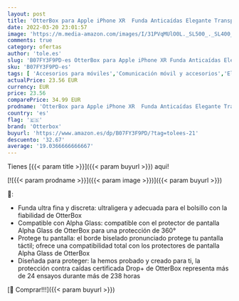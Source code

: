 ```yaml
---
layout: post
title: 'OtterBox para Apple iPhone XR  Funda Anticaídas Elegante Transparente  Symmetry Clear Series'
date: 2022-03-20 23:01:57
image: 'https://m.media-amazon.com/images/I/31PVqMUlO0L._SL500_._SL400_.jpg'
comments: true
category: ofertas
author: 'tole.es'
slug: 'B07FY3F9PD-es OtterBox para Apple iPhone XR Funda Anticaídas Elegante...'
sku: 'B07FY3F9PD-es'
tags: [ 'Accesorios para móviles','Comunicación móvil y accesorios','Electrónica','Fundas y carcasas para teléfonos móviles','apple','iphone','otterbox', ]
actualPrice: 23.56 EUR
currency: EUR
price: 23.56
comparePrice: 34.99 EUR
prodname: 'OtterBox para Apple iPhone XR  Funda Anticaídas Elegante Transparente  Symmetry Clear Series'
country: 'es'
flag: '🇪🇸'
brand: 'Otterbox'
buyurl: 'https://www.amazon.es/dp/B07FY3F9PD/?tag=tolees-21'
descuento: '32.67'
average: '19.0366666666667'
---
```


Tienes [{{< param title >}}]({{< param buyurl >}}) aqui!

[![{{< param prodname >}}]({{< param image >}})]({{< param buyurl >}})

🔎:

- Funda ultra fina y discreta: ultraligera y adecuada para el bolsillo con la fiabilidad de OtterBox
- Compatible con Alpha Glass: compatible con el protector de pantalla Alpha Glass de OtterBox para una protección de 360°
- Protege tu pantalla: el borde biselado pronunciado protege tu pantalla táctil; ofrece una compatibilidad total con los protectores de pantalla Alpha Glass de OtterBox
- Diseñada para proteger: la hemos probado y creado para ti, la protección contra caídas certificada Drop+ de OtterBox representa más de 24 ensayos durante más de 238 horas

[🛒 Comprar!!!]({{< param buyurl >}})

